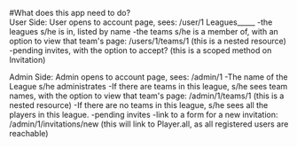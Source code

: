 #What does this app need to do?  
  User Side:
    User opens to account page, sees:
      /user/1
        Leagues_____
          -the leagues s/he is in, listed by name
          -the teams s/he is a member of, with an option to view that         team's page: /users/1/teams/1 (this is a nested resource)
          -pending invites, with the option to accept?
              (this is a scoped method on Invitation)

  Admin Side:
    Admin opens to account page, sees:
      /admin/1
        -The name of the League s/he administrates
          -If there are teams in this league, s/he sees team names, with the option to view that team's page: /admin/1/teams/1 (this is a nested resource)
          -If there are no teams in this league, s/he sees all the players in this league.
        -pending invites
        -link to a form for a new invitation: /admin/1/invitations/new
          (this will link to Player.all, as all registered users are reachable)
